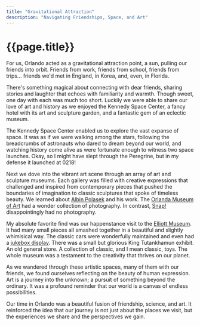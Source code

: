 ```yaml
---
title: "Gravitational Attraction"
description: "Navigating Friendships, Space, and Art"
---
```


# {{page.title}}

For us, Orlando acted as a gravitational attraction point, a sun, pulling our friends into orbit. Friends from work, friends from school, friends from trips... friends we'd met in England, in Korea, and, even, in Florida. 
 
There's something magical about connecting with dear friends, sharing stories and laughter that echoes with familiarity and warmth. Though sweet, one day with each was much too short. Luckily we were able to share our love of art and history as we enjoyed the Kennedy Space Center, a fancy hotel with its art and sculpture garden, and a fantastic gem of an eclectic museum.

The Kennedy Space Center enabled us to explore the vast expanse of space. It was as if we were walking among the stars, following the breadcrumbs of astronauts who dared to dream beyond our world, and watching history come alive as were fortunate enough to witness two space launches. Okay, so I might have slept through the Peregrine, but in my defense it launched at 0218!

Next we dove into the vibrant art scene through an array of art and sculpture museums. Each gallery was filled with creative expressions that challenged and inspired from contemporary pieces that pushed the boundaries of imagination to classic sculptures that spoke of timeless beauty. We learned about [Albin Polasek](https://polasek.org) and his work. The [Orlanda Museum of Art](https://omart.org) had a wonder collection of photography. In contrast, [Snap!](https://www.snaporlando.com) disappointingly had no photography. 

My absolute favorite find was our happenstance visit to the [Elliott Museum](https://hsmc-fl.com/elliott-museum/). It had many small pieces all smashed together in a beautiful and slightly whimisical way. The classic cars were wonderfully maintained and even had a [jukebox display](https://m.youtube.com/watch?v=sPwhQjx483s). There was a small but glorious King Tutankhamun exhibit. An old general store. A collection of classic, and I mean classic, toys. The whole museum was a testament to the creativity that thrives on our planet.

As we wandered through these artistic spaces, many of them with our friends, we found ourselves reflecting on the beauty of human expression. Art is a journey into the unknown; a pursuit of something beyond the ordinary. It was a profound reminder that our world is a canvas of endless possibilities. 

Our time in Orlando was a beautiful fusion of friendship, science, and art. It reinforced the idea that our journey is not just about the places we visit, but the experiences we share and the perspectives we gain.

<!--- 

The scientific term for pulling things towards a point in space is "gravitational attraction" or simply "gravity." This fundamental force of nature is what causes objects with mass to be attracted to each other. In the context of space, it's the force that keeps planets in orbit around stars, moons in orbit around planets, and governs the motion of galaxies and other celestial bodies.


Dear fellow travelers on this cosmic journey, our latest orbit brought us to the vibrant and diverse landscape of Orlando, Florida. Here, we found a delightful blend of friendship, space exploration, and artistic wonder, each moment painting a vivid stroke on our road trip canvas.

Our time in Orlando began with a heartwarming reunion with friends. There's something magical about connecting with dear ones under the Floridian sun, sharing stories and laughter that echo with familiarity and warmth. These moments were a reminder of the precious bonds that keep us grounded, even as we explore the vastness of our universe.

Next, we set course for the Kennedy Space Center, a place where the wonders of space exploration come to life. Standing beneath the immense rockets, we were awestruck by humanity's leap into the cosmos. Each exhibit was a portal into the vast expanse of space, igniting a sense of awe and curiosity. It was as if we were walking among the stars, following the trails of astronauts who dared to dream beyond our world.

But Orlando's allure didn't end with the stars. We dove into the city's vibrant art scene, exploring an array of art and sculpture museums. Each gallery was a universe in itself, filled with creative expressions that challenged and inspired. From contemporary pieces that pushed the boundaries of imagination to classic sculptures that spoke of timeless beauty, Orlando's art world was a testament to the creativity that thrives on our planet.

As we wandered through these artistic spaces, we found ourselves reflecting on the beauty of human expression. Art, like space travel, is a journey into the unknown, a pursuit of something beyond the ordinary. It was a profound reminder that our world, much like the universe, is a canvas of endless possibilities.

Our time in Orlando was a beautiful fusion of friendship, science, and art. It reinforced the idea that our journey is not just about the places we visit, but the experiences we share and the new perspectives we gain.

As we bid farewell to Orlando, we carry with us memories etched in the heart and a renewed sense of wonder. We're excited to see what other marvels await us on this incredible road trip. So, stay tuned as we continue to navigate through this magnificent tapestry of adventures!

Until our next update, may your path be filled with friendship, discovery, and beauty.

--->

